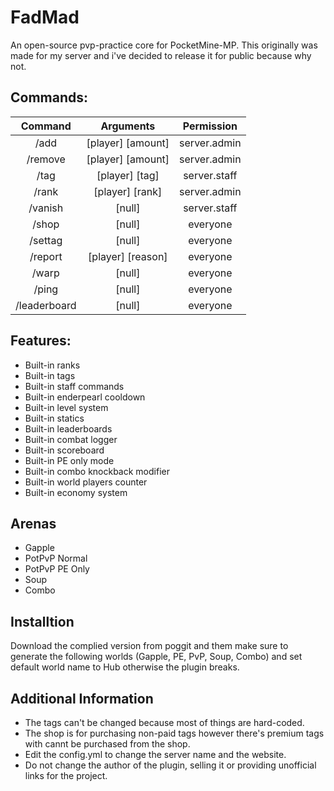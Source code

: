 # FadMad
An open-source pvp-practice core for PocketMine-MP. This originally was made for my server and i've decided to release it for public because why not.

## Commands:
| Command | Arguments | Permission|
| :-----: | :-------: | :-------: |
| /add | [player] [amount] | server.admin|
| /remove | [player] [amount] | server.admin|
| /tag | [player] [tag] | server.staff|
| /rank | [player] [rank] | server.admin|
| /vanish | [null] | server.staff|
| /shop | [null] | everyone|
| /settag | [null] | everyone|
| /report | [player] [reason] | everyone|
| /warp | [null] | everyone|
| /ping | [null] | everyone|
| /leaderboard | [null] | everyone|

## Features:
- Built-in ranks
- Built-in tags
- Built-in staff commands
- Built-in enderpearl cooldown
- Built-in level system
- Built-in statics
- Built-in leaderboards
- Built-in combat logger
- Built-in scoreboard
- Built-in PE only mode
- Built-in combo knockback modifier
- Built-in world players counter
- Built-in economy system

## Arenas
- Gapple
- PotPvP Normal
- PotPvP PE Only
- Soup
- Combo

## Installtion
Download the complied version from poggit and them make sure to generate the following worlds (Gapple, PE, PvP, Soup, Combo) and set default world name to Hub otherwise the plugin breaks.

## Additional Information
- The tags can't be changed because most of things are hard-coded.
- The shop is for purchasing non-paid tags however there's premium tags with cannt be purchased from the shop.
- Edit the config.yml to change the server name and the website.
- Do not change the author of the plugin, selling it or providing unofficial links for the project.
